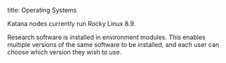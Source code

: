 title: Operating Systems

Katana nodes currently run Rocky Linux 8.9.

Research software is installed in environment modules. This enables multiple versions of the same software to be installed, and each user can choose which version they wish to use.
